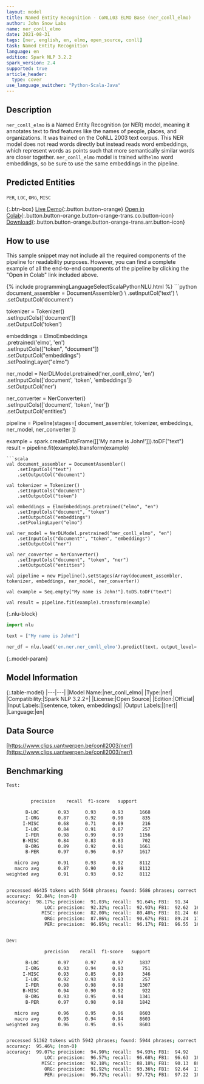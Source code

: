 ```yaml
---
layout: model
title: Named Entity Recognition - CoNLL03 ELMO Base (ner_conll_elmo)
author: John Snow Labs
name: ner_conll_elmo
date: 2021-08-31
tags: [ner, english, en, elmo, open_source, conll]
task: Named Entity Recognition
language: en
edition: Spark NLP 3.2.2
spark_version: 2.4
supported: true
article_header:
  type: cover
use_language_switcher: "Python-Scala-Java"
---
```


## Description

`ner_conll_elmo` is a Named Entity Recognition (or NER) model, meaning it annotates text to find features like the names of people, places, and organizations. It was trained on the CoNLL 2003 text corpus. This NER model does not read words directly but instead reads word embeddings, which represent words as points such that more semantically similar words are closer together. `ner_conll_elmo` model is trained with`elmo` word embeddings, so be sure to use the same embeddings in the pipeline.

## Predicted Entities

`PER`, `LOC`, `ORG`, `MISC`

{:.btn-box}
[Live Demo](https://demo.johnsnowlabs.com/public/NER_EN){:.button.button-orange}
[Open in Colab](https://colab.research.google.com/github/JohnSnowLabs/spark-nlp-workshop/blob/master/tutorials/streamlit_notebooks/NER_EN.ipynb){:.button.button-orange.button-orange-trans.co.button-icon}
[Download](https://s3.amazonaws.com/auxdata.johnsnowlabs.com/public/models/ner_conll_elmo_en_3.2.2_2.4_1630419727678.zip){:.button.button-orange.button-orange-trans.arr.button-icon}

## How to use

This sample snippet may not include all the required components of the pipeline for readability purposes. However, you can find a complete example of all the end-to-end components of the pipeline by clicking the "Open in Colab" link included above.




<div class="tabs-box" markdown="1">
{% include programmingLanguageSelectScalaPythonNLU.html %}
```python
document_assembler = DocumentAssembler() \
    .setInputCol('text') \
    .setOutputCol('document')

tokenizer = Tokenizer() \
    .setInputCols(['document']) \
    .setOutputCol('token')

embeddings = ElmoEmbeddings\
      .pretrained('elmo', 'en')\
      .setInputCols(["token", "document"])\
      .setOutputCol("embeddings")\
      .setPoolingLayer("elmo")

ner_model = NerDLModel.pretrained('ner_conll_elmo', 'en') \
    .setInputCols(['document', 'token', 'embeddings']) \
    .setOutputCol('ner')

ner_converter = NerConverter() \
    .setInputCols(['document', 'token', 'ner']) \
    .setOutputCol('entities')

pipeline = Pipeline(stages=[
    document_assembler, 
    tokenizer,
    embeddings,
    ner_model,
    ner_converter
])

example = spark.createDataFrame([['My name is John!']]).toDF("text")
result = pipeline.fit(example).transform(example)
```
```scala
val document_assembler = DocumentAssembler() 
    .setInputCol("text") 
    .setOutputCol("document")

val tokenizer = Tokenizer() 
    .setInputCols("document") 
    .setOutputCol("token")

val embeddings = ElmoEmbeddings.pretrained("elmo", "en")
    .setInputCols("document", "token") 
    .setOutputCol("embeddings")
    .setPoolingLayer("elmo")

val ner_model = NerDLModel.pretrained("ner_conll_elmo", "en") 
    .setInputCols("document"', "token", "embeddings") 
    .setOutputCol("ner")

val ner_converter = NerConverter() 
    .setInputCols("document", "token", "ner") 
    .setOutputCol("entities")

val pipeline = new Pipeline().setStages(Array(document_assembler, tokenizer, embeddings, ner_model, ner_converter))

val example = Seq.empty["My name is John!"].toDS.toDF("text")

val result = pipeline.fit(example).transform(example)
```

{:.nlu-block}
```python
import nlu

text = ["My name is John!"]

ner_df = nlu.load('en.ner.ner_conll_elmo').predict(text, output_level='token')
```
</div>

{:.model-param}
## Model Information

{:.table-model}
|---|---|
|Model Name:|ner_conll_elmo|
|Type:|ner|
|Compatibility:|Spark NLP 3.2.2+|
|License:|Open Source|
|Edition:|Official|
|Input Labels:|[sentence, token, embeddings]|
|Output Labels:|[ner]|
|Language:|en|

## Data Source

[https://www.clips.uantwerpen.be/conll2003/ner/](https://www.clips.uantwerpen.be/conll2003/ner/)

## Benchmarking

```bash
Test:


         precision    recall  f1-score   support

       B-LOC       0.93      0.93      0.93      1668
       I-ORG       0.87      0.92      0.90       835
      I-MISC       0.68      0.71      0.69       216
       I-LOC       0.84      0.91      0.87       257
       I-PER       0.98      0.99      0.99      1156
      B-MISC       0.84      0.83      0.83       702
       B-ORG       0.89      0.92      0.91      1661
       B-PER       0.97      0.96      0.97      1617

   micro avg       0.91      0.93      0.92      8112
   macro avg       0.87      0.90      0.89      8112
weighted avg       0.91      0.93      0.92      8112


processed 46435 tokens with 5648 phrases; found: 5686 phrases; correct: 5176.
accuracy:  92.84%; (non-O)
accuracy:  98.17%; precision:  91.03%; recall:  91.64%; FB1:  91.34
              LOC: precision:  92.32%; recall:  92.93%; FB1:  92.62  1679
             MISC: precision:  82.00%; recall:  80.48%; FB1:  81.24  689
              ORG: precision:  87.86%; recall:  90.67%; FB1:  89.24  1714
              PER: precision:  96.95%; recall:  96.17%; FB1:  96.55  1604


Dev:

              precision    recall  f1-score   support

       B-LOC       0.97      0.97      0.97      1837
       I-ORG       0.93      0.94      0.93       751
      I-MISC       0.93      0.85      0.89       346
       I-LOC       0.92      0.93      0.93       257
       I-PER       0.98      0.98      0.98      1307
      B-MISC       0.94      0.90      0.92       922
       B-ORG       0.93      0.95      0.94      1341
       B-PER       0.97      0.98      0.98      1842

   micro avg       0.96      0.95      0.96      8603
   macro avg       0.95      0.94      0.94      8603
weighted avg       0.96      0.95      0.95      8603


processed 51362 tokens with 5942 phrases; found: 5944 phrases; correct: 5641.
accuracy:  95.46%; (non-O)
accuracy:  99.07%; precision:  94.90%; recall:  94.93%; FB1:  94.92
              LOC: precision:  96.57%; recall:  96.68%; FB1:  96.63  1839
             MISC: precision:  92.18%; recall:  88.18%; FB1:  90.13  882
              ORG: precision:  91.92%; recall:  93.36%; FB1:  92.64  1362
              PER: precision:  96.72%; recall:  97.72%; FB1:  97.22  1861
```